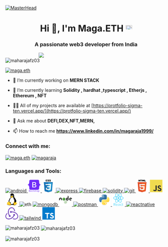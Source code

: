 [![MasterHead](https://www.sinmiedoainvertir.com/wp-content/uploads/2022/01/web3.0.jpg)](https://maharajafz03)
<h1 align="center">Hi 👋, I'm Maga.ETH <img src="https://asset.brandfetch.io/idUXBRZHw0/idIDvhq9nr.jpeg" width="20" height="20"/></h1>
<h3 align="center">A passionate web3 developer from India</h3>
<img align="right" width="400" src="https://mir-s3-cdn-cf.behance.net/project_modules/hd/06f21a161921919.63cd7887d0a70.gif"/>

<p align="left"> <img src="https://komarev.com/ghpvc/?username=maharajafz03&label=Profile%20views&color=0e75b6&style=flat" alt="maharajafz03" /> </p>

<p align="left"> <a href="https://twitter.com/maga.eth" target="blank"><img src="https://img.shields.io/twitter/follow/maga.eth?logo=twitter&style=for-the-badge" alt="maga.eth" /></a> </p>

- 🔭 I’m currently working on **MERN STACK**

- 🌱 I’m currently learning **Solidity , hardhat ,typescript , Etherjs , Ethereum , NFT**

- 👨‍💻 All of my projects are available at [https://protfolio-sigma-ten.vercel.app/](https://protfolio-sigma-ten.vercel.app/)

- 💬 Ask me about **DEFI,DEX,NFT,MERN,**

- 📫 How to reach me **https://www.linkedin.com/in/magaraja1999/**

<h3 align="left">Connect with me:</h3>
<p align="left">
<a href="https://twitter.com/maga.eth" target="blank"><img align="center" src="https://raw.githubusercontent.com/rahuldkjain/github-profile-readme-generator/master/src/images/icons/Social/twitter.svg" alt="maga.eth" height="30" width="40" /></a>
<a href="https://linkedin.com/in/magaraja" target="blank"><img align="center" src="https://raw.githubusercontent.com/rahuldkjain/github-profile-readme-generator/master/src/images/icons/Social/linked-in-alt.svg" alt="magaraja" height="30" width="40" /></a>
</p>

<h3 align="left">Languages and Tools:</h3>
<p align="left"> <a href="https://developer.android.com" target="_blank" rel="noreferrer"> <img src="https://images.crunchbase.com/image/upload/c_pad,f_auto,q_auto:eco,dpr_1/twutz9ktfj3w2ruef77f" alt="android" width="40" height="40"/> </a> <a href="https://getbootstrap.com" target="_blank" rel="noreferrer"> <img src="https://raw.githubusercontent.com/devicons/devicon/master/icons/bootstrap/bootstrap-plain-wordmark.svg" alt="bootstrap" width="40" height="40"/> </a> <a href="https://www.w3schools.com/css/" target="_blank" rel="noreferrer"> <img src="https://raw.githubusercontent.com/devicons/devicon/master/icons/css3/css3-original-wordmark.svg" alt="css3" width="40" height="40"/> </a> <a href="https://expressjs.com" target="_blank" rel="noreferrer"> <img src="https://encrypted-tbn0.gstatic.com/images?q=tbn:ANd9GcR00EashNQPKs_xhv5uOYL_DXEtRfNvlJhphA&s" alt="express" width="40" height="40"/> </a> <a href="https://firebase.google.com/" target="_blank" rel="noreferrer"> <img src="https://www.vectorlogo.zone/logos/firebase/firebase-icon.svg" alt="firebase" width="40" height="40"/> <img src="https://assets-global.website-files.com/6171e9fea621c67e12b9f9be/61b7ba6e7d27f6632e77bf33_logo.svg" alt="solidity" width="40" height="40"/> </a> <a href="https://git-scm.com/" target="_blank" rel="noreferrer"> <img src="https://www.vectorlogo.zone/logos/git-scm/git-scm-icon.svg" alt="git" width="40" height="40"/> </a> <a href="https://www.w3.org/html/" target="_blank" rel="noreferrer"> <img src="https://raw.githubusercontent.com/devicons/devicon/master/icons/html5/html5-original-wordmark.svg" alt="html5" width="40" height="40"/> </a> <a href="https://developer.mozilla.org/en-US/docs/Web/JavaScript" target="_blank" rel="noreferrer"> <img src="https://raw.githubusercontent.com/devicons/devicon/master/icons/javascript/javascript-original.svg" alt="javascript" width="40" height="40"/> </a> <a href="https://www.linux.org/" target="_blank" rel="noreferrer"> <img src="https://raw.githubusercontent.com/devicons/devicon/master/icons/linux/linux-original.svg" alt="linux" width="40" height="40"/> </a> <img src="https://encrypted-tbn0.gstatic.com/images?q=tbn:ANd9GcRqgRJMU78LMKv5eGQp0zYr5KlkK72-VKFosw&s" alt="eth"  width="50" height="50"/> <a href="https://www.mongodb.com/" target="_blank" rel="noreferrer"> <img src="https://webimages.mongodb.com/_com_assets/cms/lq59sfitjlmcuxd9f-Technical_PRODUCT_VectorSearch_Spot%20Spring%20Green.svg?auto=format%252Ccompress" alt="mongodb" width="50" height="50"/> </a> <a href="https://nodejs.org" target="_blank" rel="noreferrer"> <img src="https://raw.githubusercontent.com/devicons/devicon/master/icons/nodejs/nodejs-original-wordmark.svg" alt="nodejs" width="40" height="40"/> </a> <a href="https://postman.com" target="_blank" rel="noreferrer"> <img src="https://www.vectorlogo.zone/logos/getpostman/getpostman-icon.svg" alt="postman" width="40" height="40"/> </a> <a href="https://www.python.org" target="_blank" rel="noreferrer"> <img src="https://raw.githubusercontent.com/devicons/devicon/master/icons/python/python-original.svg" alt="python" width="40" height="40"/> </a> <a href="https://reactjs.org/" target="_blank" rel="noreferrer"> <img src="https://raw.githubusercontent.com/devicons/devicon/master/icons/react/react-original-wordmark.svg" alt="react" width="40" height="40"/> </a> <a href="https://reactnative.dev/" target="_blank" rel="noreferrer"> <img src="https://reactnative.dev/img/header_logo.svg" alt="reactnative" width="40" height="40"/> </a> <a href="https://redux.js.org" target="_blank" rel="noreferrer"> <img src="https://raw.githubusercontent.com/devicons/devicon/master/icons/redux/redux-original.svg" alt="redux" width="40" height="40"/> </a> <a href="https://tailwindcss.com/" target="_blank" rel="noreferrer"> <img src="https://www.vectorlogo.zone/logos/tailwindcss/tailwindcss-icon.svg" alt="tailwind" width="40" height="40"/> </a> <a href="https://www.typescriptlang.org/" target="_blank" rel="noreferrer"> <img src="https://raw.githubusercontent.com/devicons/devicon/master/icons/typescript/typescript-original.svg" alt="typescript" width="40" height="40"/> </a> </p>

<p><img align="left" src="https://github-readme-stats.vercel.app/api/top-langs?username=maharajafz03&show_icons=true&locale=en&layout=compact" alt="maharajafz03" /></p>

<p>&nbsp;<img align="center" src="https://github-readme-stats.vercel.app/api?username=maharajafz03&show_icons=true&locale=en" alt="maharajafz03" /></p>

<p><img align="center" src="https://github-readme-streak-stats.herokuapp.com/?user=maharajafz03&" alt="maharajafz03" /></p>
